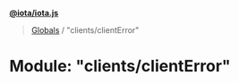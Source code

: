 **[@iota/iota.js](../README.md)**

> [Globals](../README.md) / "clients/clientError"

# Module: "clients/clientError"
